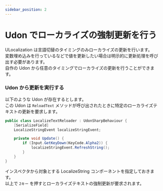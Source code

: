 ```yaml
---
sidebar_position: 2
---
```


# Udon でローカライズの強制更新を行う

ULocalization は言語切替のタイミングのみローカライズの更新を行います。  
変数埋め込みを行っているなどで値を更新したい場合は明示的に更新処理を呼び出す必要があります。  
自作の Udon から任意のタイミングでローカライズの更新を行うことができます。  

### Udon から更新を実行する

以下のような Udon が存在するとします。  
この Udon は `ReloadText` メソッドが呼び出されたときに特定のローカライズテキストの更新を要求します。  

```csharp
public class LocalizeTextReloader : UdonSharpBehaviour {
    [SerializeField]
    LocalizeStringEvent localizeStringEvent;

    private void Update() {
        if (Input.GetKeyDown(KeyCode.Alpha2)) {
            localizeStringEvent.RefreshString();
        }
    }
}
```

インスペクタから対象とする LocalizeString コンポーネントを指定しておきます。  
以上で `2キー` を押すとローカライズテキストの強制更新が要求されます。
